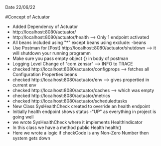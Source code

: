 Date 22/06/22

#Concept of Actuator
* Added Dependency of Actuator
* http://localhost:8080/actuator/
* http://localhost:8080/actuator/health --> Only 1 endpoint activated
* All beans included using "*" except beans using exclude: -beans
* Use Postman for [Post] http://localhost:8080/actuator/shutdown  --> it will shutdown your running programm
* Make sure you pass empty object {} in body of postman
* Logging Level Change of "com.zensar" --> INFO to TRACE
* checked http://localhost:8080/actuator/configprops --> fetches all Configuration Properties beans
* checked http://localhost:8080/actuator/env --> gives propertied in current env
* checked http://localhost:8080/actuator/caches --> which was empty
* checked http://localhost:8080/actuator/metrics
* checked http://localhost:8080/actuator/scheduledtasks 
*  New Class SysHealthCheck created to override an health endpoint
* Initially health endpoint shows status -"UP" as everything in project is going well
* we wrote SysHealthCheck where it implements HealthIndicator
* In this class we have a method public Health health()
* Here we wrote a logic if checkCode is any Non-Zero Number then system gets down 
